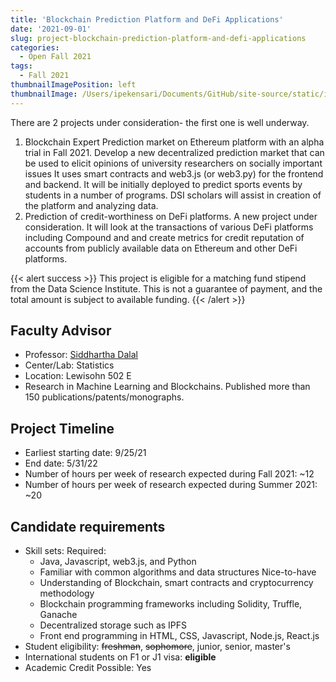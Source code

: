 ```yaml
---
title: 'Blockchain Prediction Platform and DeFi Applications'
date: '2021-09-01'
slug: project-blockchain-prediction-platform-and-defi-applications
categories:
  - Open Fall 2021
tags:
  - Fall 2021
thumbnailImagePosition: left
thumbnailImage: /Users/ipekensari/Documents/GitHub/site-source/static/img/construction.png
---
```

There are 2 projects under consideration- the first one is well underway. 

<!--more-->

1. Blockchain Expert Prediction market on Ethereum platform with an alpha trial in Fall 2021.  Develop a new  decentralized prediction market that can be used to elicit opinions of university researchers on socially important issues It uses smart contracts and web3.js (or web3.py) for the frontend and backend. It will be initially deployed to predict sports events by students in a number of programs. DSI scholars will assist in creation of the platform and analyzing data. 
2. Prediction of credit-worthiness on DeFi platforms. A new project under consideration. It  will look at the transactions of various DeFi platforms including Compound and and create metrics for credit reputation of accounts from publicly available data on Ethereum and other DeFi platforms.

{{< alert success >}}
This project is eligible for a matching fund stipend from the Data Science Institute. This is not a guarantee of payment, and the total amount is subject to available funding.
{{< /alert >}}

## Faculty Advisor
+ Professor: [Siddhartha Dalal](http://stat.columbia.edu/department-directory/name/siddhartha-dalal/)
+ Center/Lab: Statistics
+ Location: Lewisohn 502 E
+ Research in Machine Learning and Blockchains. Published more than 150 publications/patents/monographs.

## Project Timeline
+ Earliest starting date: 9/25/21
+ End date: 5/31/22
+ Number of hours per week of research expected during Fall 2021: ~12
+ Number of hours per week of research expected during Summer 2021: ~20

## Candidate requirements
+ Skill sets: 
  Required: 
  - Java, Javascript, web3.js, and Python
  - Familiar with common algorithms and data structures
  Nice-to-have
  - Understanding of Blockchain, smart contracts and cryptocurrency methodology
  - Blockchain programming frameworks including Solidity, Truffle, Ganache
  - Decentralized storage such as IPFS
  - Front end programming in HTML, CSS, Javascript, Node.js, React.js
+ Student eligibility: ~~freshman~~, ~~sophomore~~, junior, senior, master's
+ International students on F1 or J1 visa: **eligible**
+ Academic Credit Possible: Yes

